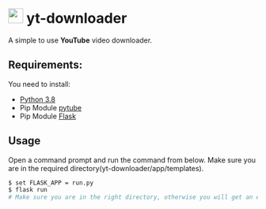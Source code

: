 # <img src="https://i.imgur.com/vRz9BFk.png" width="30px"> yt-downloader

A simple to use **YouTube** video downloader.

## Requirements:
You need to install:
* [Python 3.8](https://www.python.org/)
* Pip Module [pytube](https://pypi.org/project/pytube/)
* Pip Module [Flask](https://pypi.org/project/Flask/)


## Usage
Open a command prompt and run the command from below. Make sure you are in the required directory(yt-downloader/app/templates).
```bash
$ set FLASK_APP = run.py
$ flask run
# Make sure you are in the right directory, otherwise you will get an error.
```

